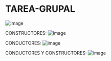 # TAREA-GRUPAL
![image](https://github.com/ItsRonald21/TAREA-GRUPAL/assets/135067815/1be8ce90-0f0f-4b91-92fc-f6927c632ece)

CONSTRUCTORES:
![image](https://github.com/ItsRonald21/TAREA-GRUPAL/assets/135067815/95148106-c58d-4ab0-93e4-549226c02ef4)

CONDUCTORES:
![image](https://github.com/ItsRonald21/TAREA-GRUPAL/assets/135067815/a916ba4b-7bfb-4a27-8e9c-982d06b68d54)

CONDUCTORES Y CONSTRUCTORES:
![image](https://github.com/ItsRonald21/TAREA-GRUPAL/assets/135067815/68a3da0a-b4a6-407a-ba76-f3e5b31a0a70)


